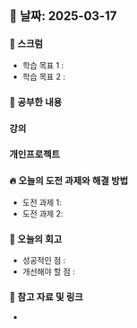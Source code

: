 ## 📅 날짜: 2025-03-17

### 💬 스크럼
- 학습 목표 1 : 
- 학습 목표 2 :
  
### 📒 공부한 내용
### 강의

### 개인프로젝트

### 🔥 오늘의 도전 과제와 해결 방법
- 도전 과제 1: 
- 도전 과제 2:
  
### 💭 오늘의 회고
- 성공적인 점 : 
- 개선해야 할 점 : 
  
### 📁 참고 자료 및 링크
- 
